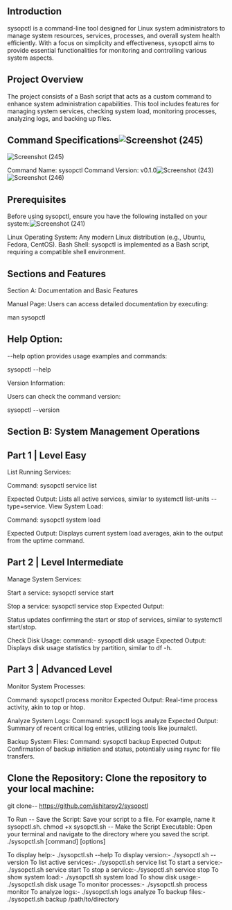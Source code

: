 ## Introduction
sysopctl is a command-line tool designed for Linux system administrators to manage system resources, services, processes, and overall system health efficiently. With a focus on simplicity and effectiveness, sysopctl aims to provide essential functionalities for monitoring and controlling various system aspects.

## Project Overview
The project consists of a Bash script that acts as a custom command to enhance system administration capabilities. This tool includes features for managing system services, checking system load, monitoring processes, analyzing logs, and backing up files.

## Command Specifications![Screenshot (245)](https://github.com/user-attachments/assets/195222d3-a313-4c4b-9a5d-d2ddcce6c24f)
![Screenshot (245)](https://github.com/user-attachments/assets/46b70768-9be1-42c4-b028-37856f84fe0e)

Command Name: sysopctl
Command Version: v0.1.0![Screenshot (243)](https://github.com/user-attachments/assets/03a38f8c-032c-4aae-8989-830a836ec09f)![Screenshot (246)](https://github.com/user-attachments/assets/534720aa-c9a8-4dd7-97a9-e298e79c9688)



## Prerequisites
Before using sysopctl, ensure you have the following installed on your system:![Screenshot (241)](https://github.com/user-attachments/assets/eb620fb5-b0c7-48e6-b018-a541f341da02)


Linux Operating System: Any modern Linux distribution (e.g., Ubuntu, Fedora, CentOS).
Bash Shell: sysopctl is implemented as a Bash script, requiring a compatible shell environment.

## Sections and Features
Section A: Documentation and Basic Features

Manual Page:
Users can access detailed documentation by executing:

man sysopctl

## Help Option:
 --help option provides usage examples and commands:

sysopctl --help

Version Information:

Users can check the command version:

sysopctl --version


## Section B: System Management Operations

## Part 1 | Level Easy
List Running Services:

Command:
sysopctl service list

Expected Output:
Lists all active services, similar to systemctl list-units --type=service.
View System Load:

Command:
sysopctl system load

Expected Output:
Displays current system load averages, akin to the output from the uptime command.

## Part 2 | Level Intermediate
Manage System Services:

Start a service:
sysopctl service start <service-name>

Stop a service:
sysopctl service stop <service-name>
Expected Output:

Status updates confirming the start or stop of services, similar to systemctl start/stop.

Check Disk Usage:
command:-
sysopctl disk usage
Expected Output:
Displays disk usage statistics by partition, similar to df -h.

## Part 3 | Advanced Level

Monitor System Processes:

Command:
sysopctl process monitor
Expected Output:
Real-time process activity, akin to top or htop.

Analyze System Logs:
Command:
sysopctl logs analyze
Expected Output:
Summary of recent critical log entries, utilizing tools like journalctl.

Backup System Files:
Command:
sysopctl backup <path>
Expected Output:
Confirmation of backup initiation and status, potentially using rsync for file transfers.


## Clone the Repository: Clone the repository to your local machine:
git clone--  https://github.com/ishitaroy2/sysopctl

To Run -- Save the Script: Save your script to a file. For example, name it sysopctl.sh. chmod +x sysopctl.sh -- Make the Script Executable: Open your terminal and navigate to the directory where you saved the script. ./sysopctl.sh [command] [options]

To display help:- ./sysopctl.sh --help
To display version:- ./sysopctl.sh --version
To list active services:- ./sysopctl.sh service list
To start a service:- ./sysopctl.sh service start
To stop a service:-./sysopctl.sh service stop
To show system load:- ./sysopctl.sh system load
To show disk usage:- ./sysopctl.sh disk usage
To monitor processes:- ./sysopctl.sh process monitor
To analyze logs:- ./sysopctl.sh logs analyze
To backup files:- ./sysopctl.sh backup /path/to/directory

